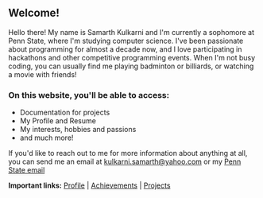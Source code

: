 ## Welcome!

Hello there! My name is Samarth Kulkarni and I'm currently a sophomore at Penn State, where I'm studying computer science. I've been passionate about programming for almost a decade now, and I love participating in hackathons and other competitive programming events. When I'm not busy coding, you can usually find me playing badminton or billiards, or watching a movie with friends!

### On this website, you'll be able to access:
<ul>
  <li>Documentation for projects</li>
  <li>My Profile and Resume</li>
  <li>My interests, hobbies and passions</li>
  <li>and much more!</li>
 </ul>
 
 If you'd like to reach out to me for more information about anything at all, you can send me an email at <kulkarni.samarth@yahoo.com> or my [Penn State email](mailto:ssk5542@psu.edu)
 
**Important links:**
[Profile](https://samarthk1239.github.io/portfolio.html) | [Achievements](https://samarthk1239.github.io/achievements.html) | [Projects](https://samarthk1239.github.io/projects.html)
